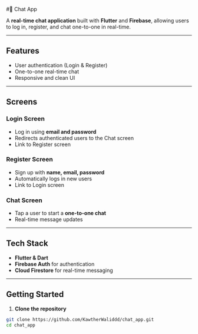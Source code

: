 #📱 Chat App

A **real-time chat application** built with **Flutter** and **Firebase**, allowing users to log in, register, and chat one-to-one in real-time.

---

## Features

- User authentication (Login & Register)  
- One-to-one real-time chat  
- Responsive and clean UI  

---

## Screens

### Login Screen
- Log in using **email and password**  
- Redirects authenticated users to the Chat screen  
- Link to Register screen  

### Register Screen
- Sign up with **name, email, password**  
- Automatically logs in new users  
- Link to Login screen  

### Chat Screen
- Tap a user to start a **one-to-one chat**  
- Real-time message updates  

---

## Tech Stack

- **Flutter & Dart**  
- **Firebase Auth** for authentication  
- **Cloud Firestore** for real-time messaging  

---

## Getting Started

1. **Clone the repository**

```bash
git clone https://github.com/KawtherWaliddd/chat_app.git
cd chat_app
